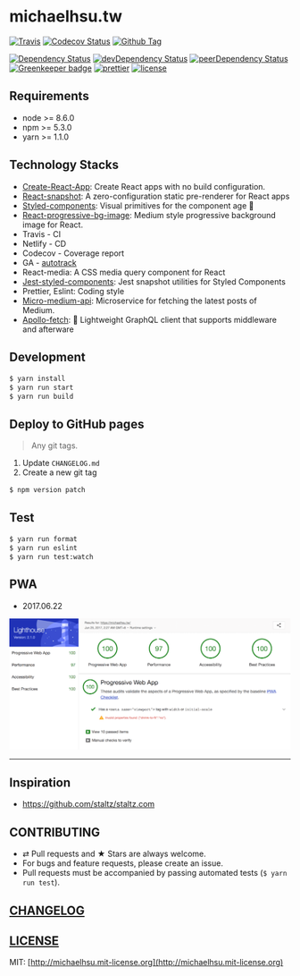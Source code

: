 # michaelhsu.tw

[![Travis][travis-badge]][travis]
[![Codecov Status][codecov-badge]][codecov]
[![Github Tag][githubTag-badge]][githubTag]

[![Dependency Status][dependency-badge]][dependency]
[![devDependency Status][devDependency-badge]][devDependency]
[![peerDependency Status][peerDependency-badge]][peerDependency]
[![Greenkeeper badge][greenkeeper-badge]][greenkeeper]
[![prettier][prettier-badge]][prettier]
[![license][license-badge]][license]

## Requirements

-   node >= 8.6.0
-   npm >= 5.3.0
-   yarn >= 1.1.0

## Technology Stacks

-   [Create-React-App](https://github.com/facebookincubator/create-react-app): Create React apps with no build configuration.
-   [React-snapshot](https://www.npmjs.com/package/react-snapshot): A zero-configuration static pre-renderer for React apps
-   [Styled-components](https://github.com/styled-components/styled-components): Visual primitives for the component age 💅
-   [React-progressive-bg-image](https://github.com/evenchange4/react-progressive-bg-image): Medium style progressive background image for React.
-   Travis - CI
-   Netlify - CD
-   Codecov - Coverage report
-   GA - [autotrack](https://github.com/googleanalytics/autotrack)
-   React-media: A CSS media query component for React
-   [Jest-styled-components](https://github.com/styled-components/jest-styled-components): Jest snapshot utilities for Styled Components
-   Prettier, Eslint: Coding style
-   [Micro-medium-api](https://github.com/evenchange4/micro-medium-api): Microservice for fetching the latest posts of Medium.
-   [Apollo-fetch](https://github.com/apollographql/apollo-fetch): 🐶 Lightweight GraphQL client that supports middleware and afterware

## Development

```console
$ yarn install
$ yarn run start
$ yarn run build
```

## Deploy to GitHub pages

> Any git tags.

1.  Update `CHANGELOG.md`
2.  Create a new git tag

```console
$ npm version patch
```

## Test

```
$ yarn run format
$ yarn run eslint
$ yarn run test:watch
```

## PWA

- 2017.06.22

![](./docs/20170625pwa.png)

---

## Inspiration

- https://github.com/staltz/staltz.com

## CONTRIBUTING

*   ⇄ Pull requests and ★ Stars are always welcome.
*   For bugs and feature requests, please create an issue.
*   Pull requests must be accompanied by passing automated tests (`$ yarn run test`).

## [CHANGELOG](CHANGELOG.md)

## [LICENSE](LICENSE)

MIT: [http://michaelhsu.mit-license.org](http://michaelhsu.mit-license.org)

[travis-badge]: https://img.shields.io/travis/evenchange4/michaelhsu.tw/master.svg?style=flat-square
[travis]: https://travis-ci.org/evenchange4/michaelhsu.tw
[codecov-badge]: https://img.shields.io/codecov/c/github/evenchange4/michaelhsu.tw.svg?style=flat-square
[codecov]: https://codecov.io/github/evenchange4/michaelhsu.tw?branch=master
[dependency-badge]: https://david-dm.org/evenchange4/michaelhsu.tw.svg?style=flat-square
[dependency]: https://david-dm.org/evenchange4/michaelhsu.tw
[devDependency-badge]: https://david-dm.org/evenchange4/michaelhsu.tw/dev-status.svg?style=flat-square
[devDependency]: https://david-dm.org/evenchange4/michaelhsu.tw#info=devDependencies
[peerDependency-badge]: https://david-dm.org/evenchange4/michaelhsu.tw/peer-status.svg?style=flat-square
[peerDependency]: https://david-dm.org/evenchange4/michaelhsu.tw#info=peerDependencies
[githubTag-badge]: https://img.shields.io/github/tag/evenchange4/michaelhsu.tw.svg?style=flat-square
[githubTag]: ./CHANGELOG.md
[license-badge]: https://img.shields.io/github/license/evenchange4/michaelhsu.tw.svg?style=flat-square
[license]: http://michaelhsu.mit-license.org/
[greenkeeper-badge]: https://badges.greenkeeper.io/evenchange4/michaelhsu.tw.svg
[greenkeeper]: https://greenkeeper.io/
[prettier-badge]: https://img.shields.io/badge/styled_with-prettier-ff69b4.svg
[prettier]: https://github.com/prettier/prettier

